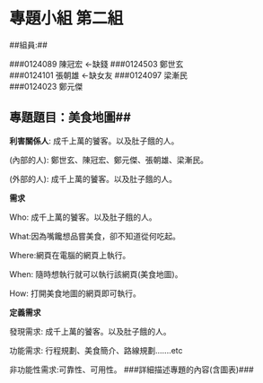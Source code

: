 #  專題小組 第二組
##組員:##

###0124089 陳冠宏  ←缺錢
###0124503 鄭世玄  
###0124101 張朝雄  ←缺女友
###0124097 梁漸民  
###0124023 鄭元傑　
## 專題題目：美食地圖##
**利害關係人**: 成千上萬的饕客。以及肚子餓的人。

(內部的人): 鄭世玄、陳冠宏、鄭元傑、張朝雄、梁漸民。 

(外部的人): 成千上萬的饕客。以及肚子餓的人。

**需求**
 
Who: 成千上萬的饕客。以及肚子餓的人。

What:因為嘴饞想品嘗美食，卻不知道從何吃起。 

Where:網頁在電腦的網頁上執行。

When: 隨時想執行就可以執行該網頁(美食地圖)。 

How:  打開美食地圖的網頁即可執行。


**定義需求**

發現需求: 成千上萬的饕客。以及肚子餓的人。

功能需求: 行程規劃、美食簡介、路線規劃.......etc

非功能性需求:可靠性、可用性。
###詳細描述專題的內容(含圖表)###

